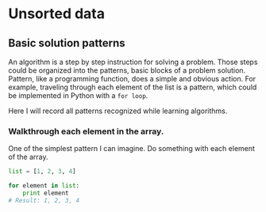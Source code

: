 # Unsorted data
## Basic solution patterns
An algorithm is a step by step instruction for solving a problem. Those steps could be organized into the patterns, basic blocks of a problem solution. Pattern, like a programming function, does a simple and obvious action. For example, traveling through each element of the list is a pattern, which could be implemented in Python with a `for loop`.

Here I will record all patterns recognized while learning algorithms.

### Walkthrough each element in the array.
One of the simplest pattern I can imagine. Do something with each element of the array.
```Python
list = [1, 2, 3, 4]

for element in list:
    print element
# Result: 1, 2, 3, 4
```
